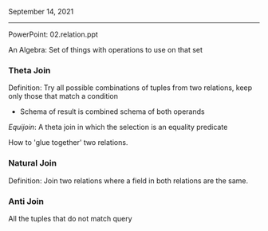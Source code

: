 September 14, 2021

---

PowerPoint: 02.relation.ppt

An Algebra: Set of things with operations to use on that set

### Theta Join

Definition: Try all possible combinations of tuples from two relations, keep only those that match a condition

- Schema of result is combined schema of both operands

*Equijoin*: A theta join in which the selection is an equality predicate

How to 'glue together' two relations.

### Natural Join

Definition: Join two relations where a field in both relations are the same. 

### Anti Join

All the tuples that do not match query
